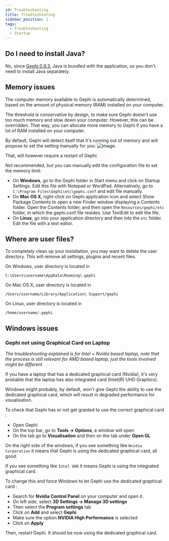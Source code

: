```yaml
---
id: Troubleshooting
title: Troubleshooting
sidebar_position: 1
tags:
  - Troubleshooting
  - Startup
---
```

## Do I need to install Java?

No, since [Gephi 0.9.3](https://gephi.wordpress.com/2022/04/10/gephi-0-9-3/), Java is bundled with the application, so you don't need to install Java separately.

## Memory issues

The computer memory available to Gephi is automatically determined, based on the amount of physical memory (RAM) installed on your computer.

The threshold is conservative by design, to make sure Gephi doesn't use too much memory and slow down your computer. However, this can be overridden. That way, you can allocate more memory to Gephi if you have a lot of RAM installed on your computer.

By default, Gephi will detect itself that it's running out of memory and will propose to set the setting manually for you:
![image](/docs/User_Manual/Troubleshooting/Memory_Modal_Manual_Config.png). 

That, will however require a restart of Gephi.

Not recommended, but you can manually edit the configuration file to set the memory limit:

- On **Windows**, go to the Gephi folder in Start menu and click on Startup Settings. Edit this file with Notepad or WordPad. Alternatively, go to `C:\Program Files\Gephi\etc\gephi.conf` and edit file manually.
- On **Mac OS X**, right-click on Gephi application icon and select Show Package Contents to open a new Finder window displaying a Contents folder. Open the Contents folder, and then open the `Resources/gephi/etc` folder, in which the gephi.conf file resides. Use TextEdit to edit the file.
- On **Linux**, go into your application directory and then into the `etc` folder. Edit the file with a text editor.

## Where are user files?

To completely clean up your installation, you may want to delete the user directory. This will remove all settings, plugins and recent files.

On Windows, user directory is located in

`C:\Users\username\AppData\Roaming\.gephi`

On Mac OS X, user directory is located in

`/Users/username/Library/Application\ Support/gephi`

On Linux, user directory is located in

`/home/username/.gephi`

## Windows issues

### Gephi not using Graphical Card on Laptop

*The troubleshooting explained is for Intel + Nvidia based laptop, note that the process is still relevant for AMD based laptop, just the tools involved might be different*

If you have a laptop that has a dedicated graphical card (Nvidia), it's very probable that the laptop has also  integrated card (Intel(R) UHD Graphics).

Windows might probably, by default, won't give Gephi the ability to use the dedicated graphical card, which will result in degraded performance for visualisation.

To check that Gephi has or not get granted to use the correct graphical card :

* Open Gephi
* On the top bar, go to **Tools -> Options**, a window will open
* On the tab go to **Visualisation** and then on the tab under **Open GL**

On the right side of the windows, if you see something like `Nvidia Corporation` it means that Gephi is using the dedicated graphical card, all good.

If you see something like  `Intel UHD` it means Gephi is using the integrated graphical card. 

To change this and force Windows to let Gephi use the dedicated graphical card :

* Search for **Nvidia Control Panel** on your computer and open it.
* On left side, select **3D Settings -> Manage 3D settings**
* Then select the **Program settings** tab
* Click on **Add** and select **Gephi**
* Make sure the option **NVIDIA High Performance** is selected
* Click on **Apply**

Then, restart Gephi. It should be now using the dedicated graphical card.